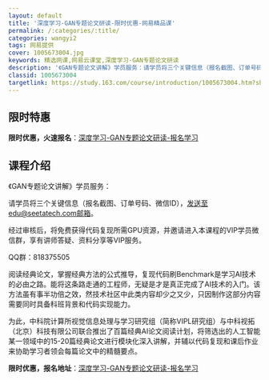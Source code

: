 ```yaml
---
layout: default
title: '深度学习-GAN专题论文研读-限时优惠-网易精品课'
permalink: /:categories/:title/
categories: wangyi2
tags: 网易提供
cover: 1005673004.jpg
keywords: 精选网课,网易云课堂,深度学习-GAN专题论文研读
description: '《GAN专题论文讲解》学员服务：请学员将三个关键信息（报名截图、订单号码、微信ID），发送至edu@seetatech.'
classid: 1005673004
targetlink: https://study.163.com/course/introduction/1005673004.htm?share=1&shareId=1025206652&utm_campaign=share&utm_medium=iphoneShare&utm_source=&utm_u=1025206652
---
```


## 限时特惠

**限时优惠，火速报名**：[深度学习-GAN专题论文研读-报名学习](https://study.163.com/course/introduction/1005673004.htm?share=1&shareId=1025206652&utm_campaign=share&utm_medium=iphoneShare&utm_source=&utm_u=1025206652)

## 课程介绍

《GAN专题论文讲解》学员服务：

请学员将三个关键信息（报名截图、订单号码、微信ID），发送至edu@seetatech.com邮箱。

经过审核后，将免费获得代码复现所需GPU资源，并邀请进入本课程的VIP学员微信群，享有讲师答疑、资料分享等VIP服务。

QQ群：818375505

阅读经典论文，掌握经典方法的公式推导，复现代码刷Benchmark是学习AI技术的必由之路。能将这条路走通的工程师，无疑是才是真正完成了AI技术的入门。该方法虽有事半功倍之效，然技术社区中此类内容却少之又少，只因制作这部分内容需要同时具备科班背景和代码实现能力。

为此，中科院计算所视觉信息处理与学习研究组（简称VIPL研究组）与中科视拓（北京）科技有限公司联合推出了百篇经典AI论文阅读计划，将筛选出的人工智能某一领域中的15-20篇经典论文进行模块化深入讲解，并辅以代码复现和课后作业来协助学习者领会每篇论文中的精髓要点。

**限时优惠，报名地址**：[深度学习-GAN专题论文研读-报名学习](https://study.163.com/course/introduction/1005673004.htm?share=1&shareId=1025206652&utm_campaign=share&utm_medium=iphoneShare&utm_source=&utm_u=1025206652)

